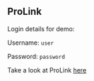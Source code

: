 ## ProLink

Login details for demo:

Username: `user`

Password: `password`

Take a look at ProLink [here](https://chaseswedlo.github.io/prolink/)